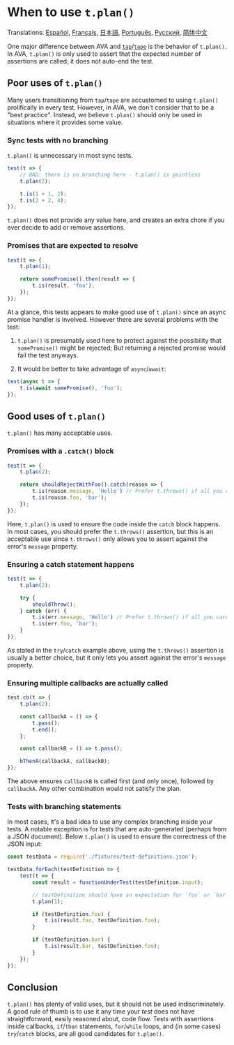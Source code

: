 # When to use `t.plan()`

Translations: [Español](https://github.com/sindresorhus/ava-docs/blob/master/es_ES/docs/recipes/when-to-use-plan.md), [Français](https://github.com/sindresorhus/ava-docs/blob/master/fr_FR/docs/recipes/when-to-use-plan.md), [日本語](https://github.com/sindresorhus/ava-docs/blob/master/ja_JP/docs/recipes/when-to-use-plan.md),  [Português](https://github.com/sindresorhus/ava-docs/blob/master/pt_BR/docs/recipes/when-to-use-plan.md), [Русский](https://github.com/sindresorhus/ava-docs/blob/master/ru_RU/docs/recipes/when-to-use-plan.md), [简体中文](https://github.com/sindresorhus/ava-docs/blob/master/zh_CN/docs/recipes/when-to-use-plan.md)

One major difference between AVA and [`tap`](https://github.com/tapjs/node-tap)/[`tape`](https://github.com/substack/tape) is the behavior of `t.plan()`. In AVA, `t.plan()` is only used to assert that the expected number of assertions are called; it does not auto-end the test.

## Poor uses of `t.plan()`

Many users transitioning from `tap`/`tape` are accustomed to using `t.plan()` prolifically in every test. However, in AVA, we don't consider that to be a "best practice". Instead, we believe `t.plan()` should only be used in situations where it provides some value.

### Sync tests with no branching

`t.plan()` is unnecessary in most sync tests.

```js
test(t => {
	// BAD: there is no branching here - t.plan() is pointless
	t.plan(2);

	t.is(1 + 1, 2);
	t.is(2 + 2, 4);
});
```

`t.plan()` does not provide any value here, and creates an extra chore if you ever decide to add or remove assertions.

### Promises that are expected to resolve

```js
test(t => {
	t.plan(1);

	return somePromise().then(result => {
		t.is(result, 'foo');
	});
});
```

At a glance, this tests appears to make good use of `t.plan()` since an async promise handler is involved. However there are several problems with the test:

1. `t.plan()` is presumably used here to protect against the possibility that `somePromise()` might be rejected; But returning a rejected promise would fail the test anyways.

2. It would be better to take advantage of `async`/`await`:

```js
test(async t => {
	t.is(await somePromise(), 'foo');
});
```

## Good uses of `t.plan()`

`t.plan()` has many acceptable uses.

### Promises with a `.catch()` block

```js
test(t => {
	t.plan(2);

	return shouldRejectWithFoo().catch(reason => {
		t.is(reason.message, 'Hello') // Prefer t.throws() if all you care about is the message
		t.is(reason.foo, 'bar');
	});
});
```

Here, `t.plan()` is used to ensure the code inside the `catch` block happens. In most cases, you should prefer the `t.throws()` assertion, but this is an acceptable use since `t.throws()` only allows you to assert against the error's `message` property.

### Ensuring a catch statement happens

```js
test(t => {
	t.plan(2);

	try {
		shouldThrow();
	} catch (err) {
		t.is(err.message, 'Hello') // Prefer t.throws() if all you care about is the message
		t.is(err.foo, 'bar');
	}
});
```

As stated in the `try`/`catch` example above, using the `t.throws()` assertion is usually a better choice, but it only lets you assert against the error's `message` property.

### Ensuring multiple callbacks are actually called

```js
test.cb(t => {
	t.plan(2);

	const callbackA = () => {
		t.pass();
		t.end();
	};

	const callbackB = () => t.pass();

	bThenA(callbackA, callbackB);
});
```

The above ensures `callbackB` is called first (and only once), followed by `callbackA`. Any other combination would not satisfy the plan.

### Tests with branching statements

In most cases, it's a bad idea to use any complex branching inside your tests. A notable exception is for tests that are auto-generated (perhaps from a JSON document). Below `t.plan()` is used to ensure the correctness of the JSON input:

```js
const testData = require('./fixtures/test-definitions.json');

testData.forEach(testDefinition => {
	test(t => {
		const result = functionUnderTest(testDefinition.input);

		// testDefinition should have an expectation for `foo` or `bar` but not both
		t.plan(1);

		if (testDefinition.foo) {
			t.is(result.foo, testDefinition.foo);
		}

		if (testDefinition.bar) {
			t.is(result.bar, testDefinition.foo);
		}
	});
});
```

## Conclusion

`t.plan()` has plenty of valid uses, but it should not be used indiscriminately. A good rule of thumb is to use it any time your *test* does not have straightforward, easily reasoned about, code flow. Tests with assertions inside callbacks, `if`/`then` statements, `for`/`while` loops, and (in some cases) `try`/`catch` blocks, are all good candidates for `t.plan()`.
